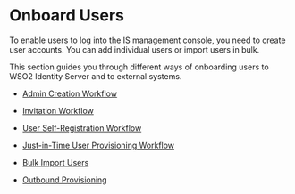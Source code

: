 # Onboard Users 

To enable users to log into the IS management console, you need to create user accounts. You can add individual users or import users in bulk. 

This section guides you through different ways of onboarding users to WSO2 Identity Server and to external systems.  

- [Admin Creation Workflow]({{base_path}}/guides/identity-lifecycles/admin-creation-workflow) 

- [Invitation Workflow]({{base_path}}/guides/identity-lifecycles/invitation-workflow) 

- [User Self-Registration Workflow]({{base_path}}/guides/identity-lifecycles/self-registration-workflow)

- [Just-in-Time User Provisioning Workflow]({{base_path}}/guides/identity-lifecycles/jit-workflow)

- [Bulk Import Users]({{base_path}}/guides/identity-lifecycles/import-users)

- [Outbound Provisioning]({{base_path}}/guides/identity-lifecycles/outbound-provisioning)
